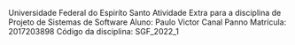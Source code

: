 Universidade Federal do Espiríto Santo
Atividade Extra para a disciplina de Projeto de Sistemas de Software
Aluno: Paulo Victor Canal Panno
Matrícula: 2017203898
Código da disciplina: SGF_2022_1
